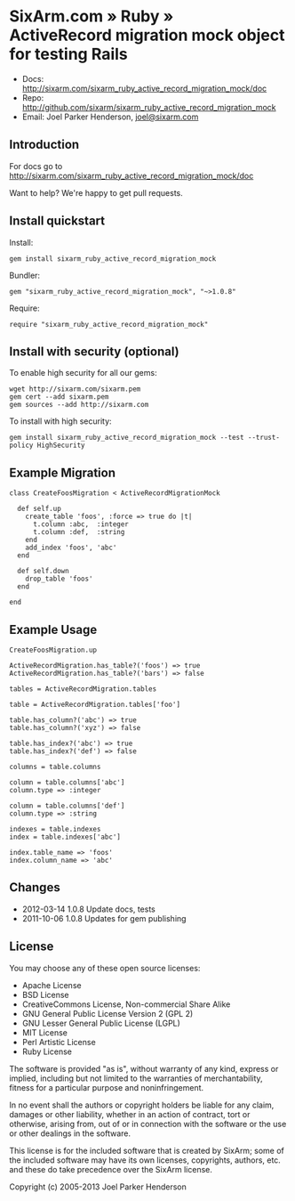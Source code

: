 # SixArm.com » Ruby » <br> ActiveRecord migration mock object for testing Rails

* Docs: <http://sixarm.com/sixarm_ruby_active_record_migration_mock/doc>
* Repo: <http://github.com/sixarm/sixarm_ruby_active_record_migration_mock>
* Email: Joel Parker Henderson, <joel@sixarm.com>


## Introduction

For docs go to <http://sixarm.com/sixarm_ruby_active_record_migration_mock/doc>

Want to help? We're happy to get pull requests.


## Install quickstart

Install:

    gem install sixarm_ruby_active_record_migration_mock

Bundler:

    gem "sixarm_ruby_active_record_migration_mock", "~>1.0.8"

Require:

    require "sixarm_ruby_active_record_migration_mock"


## Install with security (optional)

To enable high security for all our gems:

    wget http://sixarm.com/sixarm.pem
    gem cert --add sixarm.pem
    gem sources --add http://sixarm.com

To install with high security:

    gem install sixarm_ruby_active_record_migration_mock --test --trust-policy HighSecurity


## Example Migration


    class CreateFoosMigration < ActiveRecordMigrationMock

      def self.up
        create_table 'foos', :force => true do |t|
          t.column :abc,  :integer
          t.column :def,  :string
        end
        add_index 'foos', 'abc'
      end

      def self.down
        drop_table 'foos'
      end

    end


## Example Usage

    CreateFoosMigration.up

    ActiveRecordMigration.has_table?('foos') => true
    ActiveRecordMigration.has_table?('bars') => false

    tables = ActiveRecordMigration.tables

    table = ActiveRecordMigration.tables['foo']

    table.has_column?('abc') => true
    table.has_column?('xyz') => false

    table.has_index?('abc') => true
    table.has_index?('def') => false

    columns = table.columns
  
    column = table.columns['abc']
    column.type => :integer

    column = table.columns['def']
    column.type => :string

    indexes = table.indexes
    index = table.indexes['abc']

    index.table_name => 'foos'
    index.column_name => 'abc'


## Changes

* 2012-03-14 1.0.8 Update docs, tests
* 2011-10-06 1.0.8 Updates for gem publishing
## License

You may choose any of these open source licenses:

  * Apache License
  * BSD License
  * CreativeCommons License, Non-commercial Share Alike
  * GNU General Public License Version 2 (GPL 2)
  * GNU Lesser General Public License (LGPL)
  * MIT License
  * Perl Artistic License
  * Ruby License

The software is provided "as is", without warranty of any kind, 
express or implied, including but not limited to the warranties of 
merchantability, fitness for a particular purpose and noninfringement. 

In no event shall the authors or copyright holders be liable for any 
claim, damages or other liability, whether in an action of contract, 
tort or otherwise, arising from, out of or in connection with the 
software or the use or other dealings in the software.

This license is for the included software that is created by SixArm;
some of the included software may have its own licenses, copyrights, 
authors, etc. and these do take precedence over the SixArm license.

Copyright (c) 2005-2013 Joel Parker Henderson
